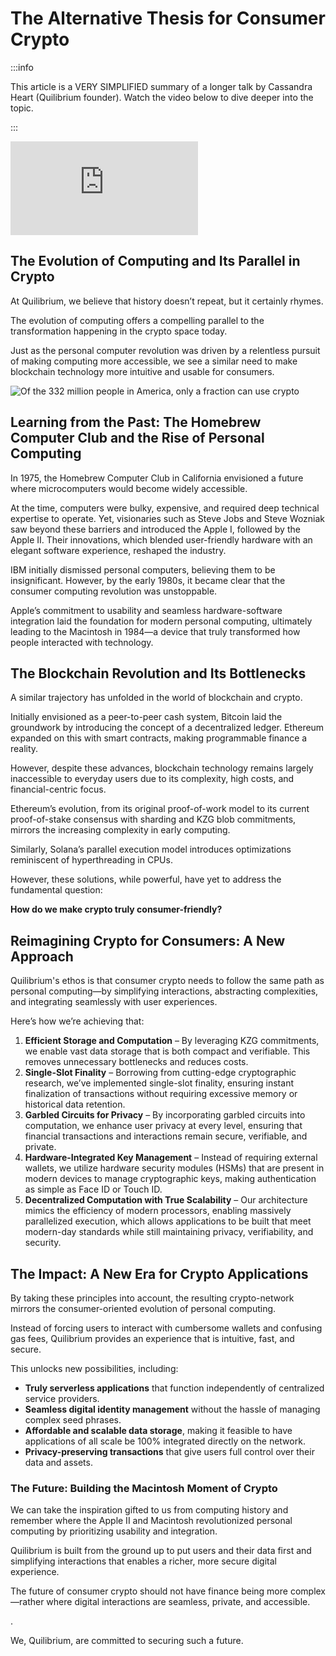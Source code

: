 # The Alternative Thesis for Consumer Crypto

:::info

This article is a VERY SIMPLIFIED summary of a longer talk by Cassandra Heart (Quilibrium founder). Watch the video below to dive deeper into the topic.

:::

<div class="video-responsive">
  <iframe
    src="https://www.youtube.com/embed/GeuZsX6dC08"
    title="YouTube video player"
    frameborder="0"
    allow="accelerometer; autoplay; clipboard-write; encrypted-media; gyroscope; picture-in-picture"
    allowfullscreen
  ></iframe>
</div>


## The Evolution of Computing and Its Parallel in Crypto

At Quilibrium, we believe that history doesn’t repeat, but it certainly rhymes.

The evolution of computing offers a compelling parallel to the transformation happening in the crypto space today.

Just as the personal computer revolution was driven by a relentless pursuit of making computing more accessible, we see a similar need to make blockchain technology more intuitive and usable for consumers.

<img
  class="responsive-centered-img"
  src="/img/docs/discover/few-people-use-crypto.webp"
  alt="Of the 332 million people in America, only a fraction can use crypto"
/>

## Learning from the Past: The Homebrew Computer Club and the Rise of Personal Computing

In 1975, the Homebrew Computer Club in California envisioned a future where microcomputers would become widely accessible.

At the time, computers were bulky, expensive, and required deep technical expertise to operate. Yet, visionaries such as Steve Jobs and Steve Wozniak saw beyond these barriers and introduced the Apple I, followed by the Apple II. Their innovations, which blended user-friendly hardware with an elegant software experience, reshaped the industry.

IBM initially dismissed personal computers, believing them to be insignificant. However, by the early 1980s, it became clear that the consumer computing revolution was unstoppable.

Apple’s commitment to usability and seamless hardware-software integration laid the foundation for modern personal computing, ultimately leading to the Macintosh in 1984—a device that truly transformed how people interacted with technology.

## The Blockchain Revolution and Its Bottlenecks

A similar trajectory has unfolded in the world of blockchain and crypto.

Initially envisioned as a peer-to-peer cash system, Bitcoin laid the groundwork by introducing the concept of a decentralized ledger. Ethereum expanded on this with smart contracts, making programmable finance a reality.

However, despite these advances, blockchain technology remains largely inaccessible to everyday users due to its complexity, high costs, and financial-centric focus.

Ethereum’s evolution, from its original proof-of-work model to its current proof-of-stake consensus with sharding and KZG blob commitments, mirrors the increasing complexity in early computing.

Similarly, Solana’s parallel execution model introduces optimizations reminiscent of hyperthreading in CPUs.

However, these solutions, while powerful, have yet to address the fundamental question:

**How do we make crypto truly consumer-friendly?**

## Reimagining Crypto for Consumers: A New Approach

Quilibrium's ethos is that consumer crypto needs to follow the same path as personal computing—by simplifying interactions, abstracting complexities, and integrating seamlessly with user experiences.

Here’s how we’re achieving that:

1. **Efficient Storage and Computation** – By leveraging KZG commitments, we enable vast data storage that is both compact and verifiable. This removes unnecessary bottlenecks and reduces costs.
2. **Single-Slot Finality** – Borrowing from cutting-edge cryptographic research, we’ve implemented single-slot finality, ensuring instant finalization of transactions without requiring excessive memory or historical data retention.
3. **Garbled Circuits for Privacy** – By incorporating garbled circuits into computation, we enhance user privacy at every level, ensuring that financial transactions and interactions remain secure, verifiable, and private.
4. **Hardware-Integrated Key Management** – Instead of requiring external wallets, we utilize hardware security modules (HSMs) that are present in modern devices to manage cryptographic keys, making authentication as simple as Face ID or Touch ID.
5. **Decentralized Computation with True Scalability** – Our architecture mimics the efficiency of modern processors, enabling massively parallelized execution, which allows applications to be built that meet modern-day standards while still maintaining privacy, verifiability, and security.

## The Impact: A New Era for Crypto Applications

By taking these principles into account, the resulting crypto-network mirrors the consumer-oriented evolution of personal computing.

Instead of forcing users to interact with cumbersome wallets and confusing gas fees, Quilibrium provides an experience that is intuitive, fast, and secure.

This unlocks new possibilities, including:

* **Truly serverless applications** that function independently of centralized service providers.
* **Seamless digital identity management** without the hassle of managing complex seed phrases.
* **Affordable and scalable data storage**, making it feasible to have applications of all scale be 100% integrated directly on the network.
* **Privacy-preserving transactions** that give users full control over their data and assets.

### The Future: Building the Macintosh Moment of Crypto
We can take the inspiration gifted to us from computing history and remember where the Apple II and Macintosh revolutionized personal computing by prioritizing usability and integration.

Quilibrium is built from the ground up to put users and their data first and simplifying interactions that enables a richer, more secure digital experience.

The future of consumer crypto should not have finance being more complex—rather where digital interactions are seamless, private, and accessible.

.

We, Quilibrium, are committed to securing such a future.

